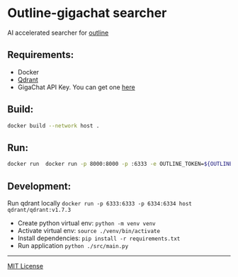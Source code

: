 # Outline-gigachat searcher

AI accelerated searcher for [outline](https://github.com/outline/outline)

## Requirements:
- Docker
- [Qdrant](https://qdrant.tech/)
- GigaChat API Key. You can get one [here](https://developers.sber.ru/portal/products/gigachat-api)

## Build:

```sh
docker build --network host .
```

## Run:
```sh
docker run  docker run -p 8000:8000 -p :6333 -e OUTLINE_TOKEN=${OUTLINE_TOKEN} -e OUTLINE_COLLECTION_ID=${OUTLINE_COLLECTION_ID} -e OUTLINE_API_URL=${OUTLINE_API_URL} -e QDRANT_URL=${QDRANT_URL} -e GIGACHAT_CREDENTIALS=${GIGACHAT_CREDENTIALS} ${CONTAINER_ID}
```

## Development:

Run qdrant locally `docker run -p 6333:6333 -p 6334:6334 host qdrant/qdrant:v1.7.3`

- Create python virtual env: `python -m venv venv`
- Activate virtual env: `source ./venv/bin/activate`
- Install dependencies: `pip install -r requirements.txt`
- Run application `python ./src/main.py`

---

[MIT License](./LICENSE)
